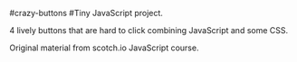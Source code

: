 #crazy-buttons
#Tiny JavaScript project.

4 lively buttons that are hard to click combining JavaScript and some CSS.

Original material from scotch.io JavaScript course.
